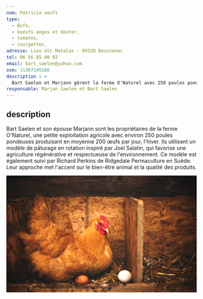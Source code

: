 ```yaml
---
nom: Patricia oeufs
type: 
  - Œufs,
  - boeufs angus et dexter,
  - tomates,
  - courgettes,   
adresse: Lieu dit Matalas - 09320 Boussenac
tel: 06 56 85 00 92
email: bart_saelen@yahoo.com
osm: 11367145166
description : >
  Bart Saelen et Marjann gèrent la ferme O'Naturel avec 250 poules pondeuses, produisant 200 œufs par jour. Leur approche suit un modèle de pâturage en rotation inspiré par Joel Salatin, favorisant une agriculture régénérative. 
responsable: Marjan Saelen et Bart Saelen
---
```


## description

Bart Saelen et son épouse Marjann sont les propriétaires de la ferme O'Naturel, une petite exploitation agricole avec environ 250 poules pondeuses produisant en moyenne 200 œufs par jour, l'hiver. Ils utilisent un modèle de pâturage en rotation inspiré par Joel Salatin, qui favorise une agriculture régénérative et respectueuse de l'environnement. Ce modèle est également suivi par Richard Perkins de Ridgedale Permaculture en Suède. Leur approche met l'accent sur le bien-être animal et la qualité des produits.

![patrica-oeufl](./media/patricia-oeufs-2.jpg)
